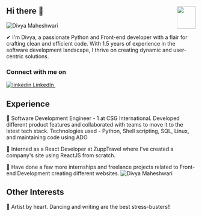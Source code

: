 ## Hi there 👋 <img align="right" width="50" height="60" src="https://imgur.com/IixEkzj.png">
![Divya Maheshwari](https://imgur.com/gby7T5d.png)
<br>

✔ I'm Divya, a passionate Python and Front-end developer with a flair for crafting clean and efficient code. With 1.5 years of experience in the software development landscape, I thrive on creating dynamic and user-centric solutions.<br>

### Connect with me on 
<a href="https://www.linkedin.com/in/divya-maheshwari814/" rel="nofollow noreferrer">
    <img src="https://i.stack.imgur.com/gVE0j.png" alt="linkedin"> LinkedIn
  </a> &nbsp; 

## Experience
🌟 Software Development Engineer - 1 at CSG International. Developed different product features and collaborated with teams to move it to the latest tech stack.
Technologies used - Python, Shell scripting, SQL, Linux, and maintaining code using ADO

🌟 Interned as a React Developer at ZuppTravel where I've created a company's site using ReactJS from scratch.

🌟 Have done a few more internships and freelance projects related to Front-end Development creating different websites.
![Divya Maheshwari](https://github-readme-stats.vercel.app/api?username=divya814&&show_icons=true&title_color=ffffff&icon_color=14a8f7&text_color=ffffff&bg_color=052a80)

## Other Interests
💖 Artist by heart. Dancing and writing are the best stress-busters!!<br>
